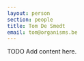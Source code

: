 ```yaml
---
layout: person
section: people
title: Tom De Smedt
email: tom@organisms.be
---
```

TODO Add content here.
